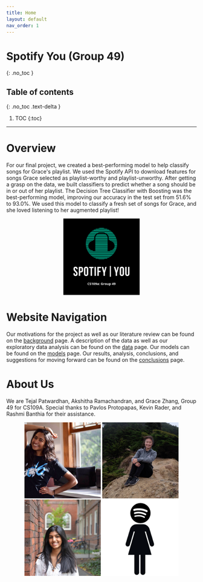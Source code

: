 ```yaml
---
title: Home
layout: default
nav_order: 1
---
```


# Spotify You (Group 49)
{: .no_toc }

## Table of contents
{: .no_toc .text-delta }

1. TOC
{:toc}

---

# Overview

For our final project, we created a best-performing model to help classify songs for Grace's playlist. 
We used the Spotify API to download features for songs Grace selected as playlist-worthy and playlist-unworthy.
After getting a grasp on the data, we built classifiers to predict whether a song should be in or out of her playlist.
The Decision Tree Classifier with Boosting was the best-performing model, improving our accuracy in the test set from 51.6% to 93.0%.
We used this model to classify a fresh set of songs for Grace, and she loved listening to her augmented playlist!

<div style="text-align: center">
  <img src="sy.png" width="40%">
</div>

# Website Navigation
Our motivations for the project as well as our literature review can be found on the [background](background.html) page. 
A description of the data as well as our exploratory data analysis can be found on the [data](final_notebook/data.html) page.
Our models can be found on the [models](final_notebook/models.html) page. 
Our results, analysis, conclusions, and suggestions for moving forward can be found on the [conclusions](conclusions.html) page.

# About Us
We are Tejal Patwardhan, Akshitha Ramachandran, and Grace Zhang, Group 49 for CS109A. 
Special thanks to Pavlos Protopapas, Kevin Rader, and Rashmi Banthia for their assistance.

<div style="text-align: center">
	<img src="tej.jpeg" width="40%">
	<img src="grace.jpeg" width="40%">
	<img src="ak.jpeg" width="40%">
	<img src="wom.png" width="40%">
</div>


